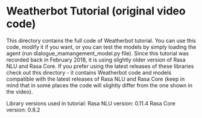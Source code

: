 # Weatherbot Tutorial (original video code)

This directory contains the full code of Weatherbot tutorial. You can use this code, modify it if you want, or you can test the models by simply loading the agent (run dialogue_mamangement_model.py file).
Since this tutorial was recorded back in February 2018, it is using slightly older version of Rasa NLU and Rasa Core. If you prefer using the latest releases of these libraries check out
this directory - it contains Weatherbot code and models compatible with the latest releases of Rasa NLU and Rasa Core (keep in mind that in some places the code will slightly differ from the one shown in the video).

Library versions used in tutorial:
Rasa NLU version: 0.11.4
Rasa Core version: 0.8.2